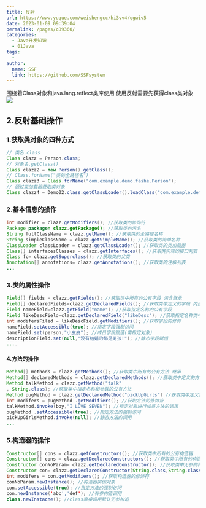 ```yaml
---
title: 反射
url: https://www.yuque.com/weishengcc/hi3vv4/qgwiv5
date: 2023-01-09 09:39:04
permalink: /pages/c89360/
categories: 
  - Java开发知识
  - 01Java
tags: 
  - 
author: 
  name: SSF
  link: https://github.com/SSFsystem
---
```


围绕着Class对象和java.lang.reflect类库使用
使用反射需要先获得class类对象
![](1648522269440-55081b2c-14c0-4e5d-86db-9af902c9e42b.jpeg)

<a name="QO6x5"></a>

## 2.反射基础操作

<a name="EZX6r"></a>

### 1.获取类对象的四种方式

```java
// 类名.class
Class clazz = Person.class;
// 对象名.getClass()
Class clazz2 = new Person().getClass();
// Class.forName("类的全路径名")
Class clazz3 = Class.forName("com.example.demo.fashe.Person");
// 通过类加载器获取类对象
Class clazz4 = Demo02.class.getClassLoader().loadClass("com.example.demo.fashe.Person"); 
```

<a name="hr8Mj"></a>

### 2.基本信息的操作

```java
int modifier = clazz.getModifiers(); //获取类的修饰符
Package package= clazz.getPackage(); //获取类的包名
String fullClassName = clazz.getName(); //获取类的全路径名称
String simpleClassName = clazz.getSimpleName(); //获取类的简单名称
ClassLoader classLoader = clazz.getClassLoader(); //获取类的类加载器
Class[] interfacesClasses = clazz.getInterfaces(); //获取类实现的接口列表
Class fc= clazz.getSuperclass(); //获取类的父类
Annotation[] annotations= clazz.getAnnotations(); //获取类的注解列表
...
```

<a name="bP2uE"></a>

### 3.类的属性操作

```java
Field[] fields = clazz.getFields(); //获取类中所有的公有字段 包含继承
Field[] declaredFields=clazz.getDeclaredFields(); //获取类中定义的字段 内部
Field nameField=clazz.getField("name"); //获取指定名称的公有字段
Field likeDescField=clazz.getDeclaredField("likeDesc"); //获取指定名称类中定义的字段
int modifersFiled = likeDescField.getModifiers(); //获取字段的修饰
nameField.setAccessible(true); //指定字段强制访问
nameField.set(person,"小皮皮"); //成员字段赋值(需指定对象)
descriptionField.set(null,"没有结婚的都是男孩!"); //静态字段赋值
....
```

<a name="P7ZzM"></a>

#### 4.方法的操作

```java
Method[] methods = clazz.getMethods(); //获取类中所有的公有方法 继承
Method[] declaredMethods = clazz.getDeclaredMethods(); //获取类中定义的方法
Method talkMethod = clazz.getMethod("talk"
, String.class); //获取类中指定名称和参数的公有方法
Method pugMethod = clazz.getDeclaredMethod("pickUpGirls") //获取类中定义指定名称和参数的方法
int modifers = pugMethod .getModifiers(); //获取方法的修饰符
talkMethod.invoke(boy,"I LOVE SEVEN"); //指定对象进行成员方法的调用
pugMethod .setAccessible(true); //指定方法的强制访问
pickUpGirlsMethod.invoke(null); //静态方法的调用
...
```

<a name="AedOC"></a>

### 5.构造器的操作

```java
Constructor[] cons = clazz.getConstructors(); //获取类中所有的公有构造器
Constructor[] cons = clazz.getDeclaredConstructors(); //获取类中所有的构造器
Constructor conNoParam= clazz.getDeclaredConstructor(); //获取类中无参的构造器
Constructor con= clazz.getDeclaredConstructor(String.class,String.class); //获取类中有参构造
int modifers = con.getModifiers(); //获取构造器的修饰符
conNoParam.newInstance(); //构造器实例对象
con.setAccessible(true); //指定方法的强制访问
con.newInstance('abc','def'); //有参构造调用
class.newInstacne(); //class直接调用默认无参构造
```
